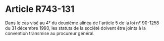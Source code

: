 # Article R743-131

Dans le cas visé au 4° du deuxième alinéa de l'article 5 de la loi n° 90-1258 du 31 décembre 1990, les statuts de la société doivent être joints à la convention transmise au procureur  général.
